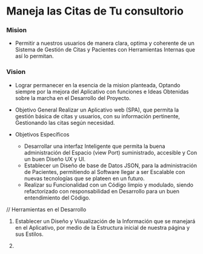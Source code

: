 # Maneja las Citas de Tu consultorio

### Mision
- Permitir a nuestros usuarios de manera clara, optima y coherente de un Sistema de Gestión de Citas y Pacientes con Herramientas Internas que así lo permitan.

### Vision
- Lograr permanecer en la esencia de la mision planteada, Optando siempre por la mejora del Aplicativo con funciones e Ideas Obtenidas sobre la marcha en el Desarrollo del Proyecto.


- Objetivo General
Realizar un  Aplicativo web  (SPA), que permita la gestión básica de citas y usuarios, con su información pertinente, Gestionando las citas según necesidad.

- Objetivos Específicos
	- Desarrollar una interfaz Inteligente que permita la buena administración del Espacio (view Port) suministrado, accesible y Con un buen Diseño UX y UI.
	- Establecer un Diseño de base de Datos JSON, para la administración de Pacientes, permitiendo al Software llegar a ser Escalable con nuevas tecnologías que se plateen en un futuro.
	- Realizar su Funcionalidad con un Código limpio y modulado, siendo refactorizado con responsabilidad en Desarrollo para un buen entendimiento del Código.


// Herramientas en el Desarrollo

1. Establecer un Diseño y Visualización de la Información que se manejará en el Aplicativo, por medio de la Estructura inicial de nuestra página y sus Estilos.

2. 
